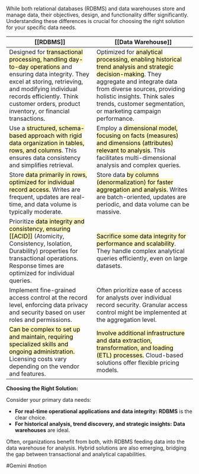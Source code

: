 While both relational databases (RDBMS) and data warehouses store and manage data, their objectives, design, and functionality differ significantly. Understanding these differences is crucial for choosing the right solution for your specific data needs.

| [[RDBMS]] | [[Data Warehouse]] |
| ---- | ---- |
| Designed for <mark style="background: #FFF3A3A6;">transactional processing, handling day-to-day operations </mark>and ensuring data integrity. They excel at storing, retrieving, and modifying individual records efficiently. Think customer orders, product inventory, or financial transactions. | Optimized for <mark style="background: #FFF3A3A6;">analytical processing, enabling historical trend analysis and strategic decision-making</mark>. They aggregate and integrate data from diverse sources, providing holistic insights. Think sales trends, customer segmentation, or marketing campaign performance. |
| Use a <mark style="background: #FFF3A3A6;">structured, schema-based approach with rigid data organization in tables, rows, and columns</mark>. This ensures data consistency and simplifies retrieval. | Employ a <mark style="background: #FFF3A3A6;">dimensional model, focusing on facts (measures) and dimensions (attributes) relevant to analysis</mark>. This facilitates multi-dimensional analysis and complex queries. |
| Store <mark style="background: #FFF3A3A6;">data primarily in rows, optimized for individual record access.</mark> Writes are frequent, updates are real-time, and data volume is typically moderate. | Store data <mark style="background: #FFF3A3A6;">by columns (denormalization) for faster aggregation and analysis.</mark> Writes are batch-oriented, updates are periodic, and data volume can be massive. |
| Prioritize <mark style="background: #FFF3A3A6;">data integrity and consistency, ensuring [[ACID]]</mark> (Atomicity, Consistency, Isolation, Durability) properties for transactional operations. Response times are optimized for individual queries. | <mark style="background: #FFF3A3A6;">Sacrifice some data integrity for performance and scalability</mark>. They handle complex analytical queries efficiently, even on large datasets. |
| Implement fine-grained access control at the record level, enforcing data privacy and security based on user roles and permissions. | Often prioritize ease of access for analysts over individual record security. Granular access control might be implemented at the aggregation level. |
| <mark style="background: #FFF3A3A6;">Can be complex to set up and maintain, requiring specialized skills and ongoing administration. </mark>Licensing costs vary depending on the vendor and features. | <mark style="background: #FFF3A3A6;">Involve additional infrastructure and data extraction, transformation, and loading (ETL) processes.</mark> Cloud-based solutions offer flexible pricing models. |
**Choosing the Right Solution:**

Consider your primary data needs:

- **For real-time operational applications and data integrity:** **RDBMS** is the clear choice.
- **For historical analysis, trend discovery, and strategic insights:** **Data warehouses** are ideal.

Often, organizations benefit from both, with RDBMS feeding data into the data warehouse for analysis. Hybrid solutions are also emerging, bridging the gap between transactional and analytical capabilities.

#Gemini #notion
